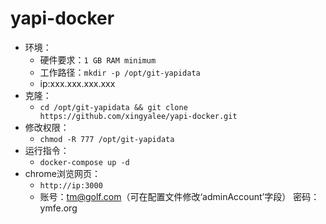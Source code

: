 # yapi-docker

- 环境：
  - 硬件要求：`1 GB RAM minimum`
  - 工作路径：`mkdir -p /opt/git-yapidata`
  - ip:xxx.xxx.xxx.xxx
- 克隆：
  - `cd /opt/git-yapidata && git clone https://github.com/xingyalee/yapi-docker.git`
- 修改权限：
  - `chmod -R 777 /opt/git-yapidata`
- 运行指令：
  - `docker-compose up -d`
- chrome浏览网页：
  - `http://ip:3000`
  - 账号：tm@golf.com（可在配置文件修改‘adminAccount’字段） 密码：ymfe.org
